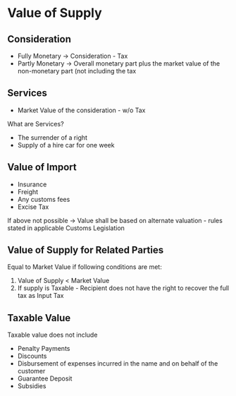 # Value of Supply
## Consideration
- Fully Monetary → Consideration - Tax
- Partly Monetary → Overall monetary part plus the market value of the non-monetary part (not including the tax
## Services
- Market Value of the consideration - w/o Tax

What are Services?
- The surrender of a right
- Supply of a hire car for one week
## Value of Import
- Insurance
- Freight
- Any customs fees
- Excise Tax

If above not possible → Value shall be based on alternate valuation - rules stated in applicable Customs Legislation
## Value of Supply for Related Parties
Equal to Market Value if following conditions are met:
1. Value of Supply < Market Value
2. If supply is Taxable - Recipient does not have the right to recover the full tax as Input Tax
## Taxable Value
Taxable value does not include
- Penalty Payments
- Discounts
- Disbursement of expenses incurred in the name and on behalf of the customer 
- Guarantee Deposit 
- Subsidies
